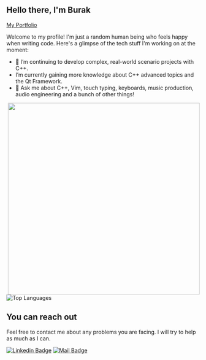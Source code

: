 ## Hello there, I'm Burak
[My Portfolio](https://burakcanakinci.netlify.app/)

Welcome to my profile! I'm just a random human being who feels happy when writing code. Here's a glimpse of the tech stuff I'm working on at the moment:

- 🔭 I’m continuing to develop complex, real-world scenario projects with C++.
- I’m currently gaining more knowledge about C++ advanced topics and the Qt Framework.
- 💬 Ask me about C++, Vim, touch typing, keyboards, music production, audio engineering and a bunch of other things!
<img src="https://user-images.githubusercontent.com/74038190/225813708-98b745f2-7d22-48cf-9150-083f1b00d6c9.gif" width="500" align="right">

![Top Languages](https://github-readme-stats.vercel.app/api/top-langs?username=burakcanakinci&show_icons=true&locale=en&layout=compact&theme=chartreuse-dark&hide=HTML,CSS,SCSS)


## You can reach out

Feel free to contact me about any problems you are facing. I will try to help as much as I can.

[![Linkedin Badge](https://img.shields.io/badge/linkedin-%230077B5.svg?&style=for-the-badge&logo=linkedin&logoColor=white)](https://www.linkedin.com/in/burakcanakinci/)
[![Mail Badge](https://img.shields.io/badge/email-c14438?style=for-the-badge&logo=Gmail&logoColor=white&link=mailto:ayatalzaidi2000@gmail.com)](mailto:burakakinci.bca@gmail.com)

